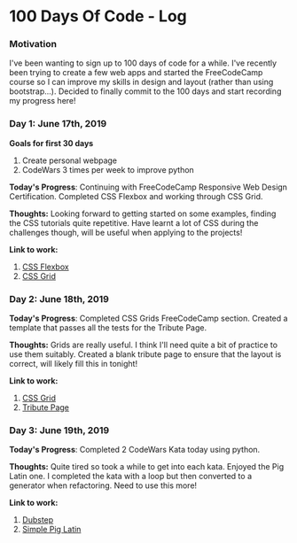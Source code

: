 # 100 Days Of Code - Log

### Motivation

I've been wanting to sign up to 100 days of code for a while. I've recently been trying to create a few web apps and started the FreeCodeCamp course so I can improve my skills in design and layout (rather than using bootstrap...). Decided to finally commit to the 100 days and start recording my progress here!

### Day 1: June 17th, 2019

**Goals for first 30 days**
1. Create personal webpage
2. CodeWars 3 times per week to improve python

**Today's Progress**: Continuing with FreeCodeCamp Responsive Web Design Certification. Completed CSS Flexbox and working through CSS Grid.

**Thoughts:** Looking forward to getting started on some examples, finding the CSS tutorials quite repetitive. Have learnt a lot of CSS during the challenges though, will be useful when applying to the projects!

**Link to work:** 
1. [CSS Flexbox](https://learn.freecodecamp.org/responsive-web-design/css-flexbox)
2. [CSS Grid](https://learn.freecodecamp.org/responsive-web-design/css-grid)

### Day 2: June 18th, 2019

**Today's Progress**: Completed CSS Grids FreeCodeCamp section. Created a template that passes all the tests for the Tribute Page.

**Thoughts:** Grids are really useful. I think I'll need quite a bit of practice to use them suitably. Created a blank tribute page to ensure that the layout is correct, will likely fill this in tonight! 

**Link to work:** 
1. [CSS Grid](https://learn.freecodecamp.org/responsive-web-design/css-grid)
2. [Tribute Page](https://codepen.io/anon/pen/KjMxaN)

### Day 3: June 19th, 2019

**Today's Progress**: Completed 2 CodeWars Kata today using python.

**Thoughts:** Quite tired so took a while to get into each kata. Enjoyed the Pig Latin one. I completed the kata with a loop but then converted to a generator when refactoring. Need to use this more!

**Link to work:** 
1. [Dubstep](https://www.codewars.com/kata/551dc350bf4e526099000ae5)
2. [Simple Pig Latin](https://www.codewars.com/kata/520b9d2ad5c005041100000f)